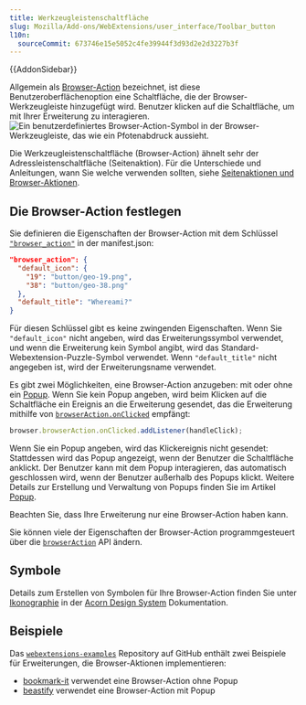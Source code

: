 ```yaml
---
title: Werkzeugleistenschaltfläche
slug: Mozilla/Add-ons/WebExtensions/user_interface/Toolbar_button
l10n:
  sourceCommit: 673746e15e5052c4fe39944f3d93d2e2d3227b3f
---
```


{{AddonSidebar}}

Allgemein als [Browser-Action](/de/docs/Mozilla/Add-ons/WebExtensions/API/browserAction) bezeichnet, ist diese Benutzeroberflächenoption eine Schaltfläche, die der Browser-Werkzeugleiste hinzugefügt wird. Benutzer klicken auf die Schaltfläche, um mit Ihrer Erweiterung zu interagieren.
![Ein benutzerdefiniertes Browser-Action-Symbol in der Browser-Werkzeugleiste, das wie ein Pfotenabdruck aussieht.](toolbar_button.png)

Die Werkzeugleistenschaltfläche (Browser-Action) ähnelt sehr der Adressleistenschaltfläche (Seitenaktion). Für die Unterschiede und Anleitungen, wann Sie welche verwenden sollten, siehe [Seitenaktionen und Browser-Aktionen](/de/docs/Mozilla/Add-ons/WebExtensions/user_interface/Page_actions#page_actions_and_browser_actions).

## Die Browser-Action festlegen

Sie definieren die Eigenschaften der Browser-Action mit dem Schlüssel [`"browser_action"`](/de/docs/Mozilla/Add-ons/WebExtensions/manifest.json/browser_action) in der manifest.json:

```json
"browser_action": {
  "default_icon": {
    "19": "button/geo-19.png",
    "38": "button/geo-38.png"
  },
  "default_title": "Whereami?"
}
```

Für diesen Schlüssel gibt es keine zwingenden Eigenschaften. Wenn Sie `"default_icon"` nicht angeben, wird das Erweiterungssymbol verwendet, und wenn die Erweiterung kein Symbol angibt, wird das Standard-Webextension-Puzzle-Symbol verwendet. Wenn `"default_title"` nicht angegeben ist, wird der Erweiterungsname verwendet.

Es gibt zwei Möglichkeiten, eine Browser-Action anzugeben: mit oder ohne ein [Popup](/de/docs/Mozilla/Add-ons/WebExtensions/user_interface/Popups). Wenn Sie kein Popup angeben, wird beim Klicken auf die Schaltfläche ein Ereignis an die Erweiterung gesendet, das die Erweiterung mithilfe von [`browserAction.onClicked`](/de/docs/Mozilla/Add-ons/WebExtensions/API/browserAction/onClicked) empfängt:

```js
browser.browserAction.onClicked.addListener(handleClick);
```

Wenn Sie ein Popup angeben, wird das Klickereignis nicht gesendet: Stattdessen wird das Popup angezeigt, wenn der Benutzer die Schaltfläche anklickt. Der Benutzer kann mit dem Popup interagieren, das automatisch geschlossen wird, wenn der Benutzer außerhalb des Popups klickt. Weitere Details zur Erstellung und Verwaltung von Popups finden Sie im Artikel [Popup](/de/docs/Mozilla/Add-ons/WebExtensions/user_interface/Popups).

Beachten Sie, dass Ihre Erweiterung nur eine Browser-Action haben kann.

Sie können viele der Eigenschaften der Browser-Action programmgesteuert über die [`browserAction`](/de/docs/Mozilla/Add-ons/WebExtensions/API/browserAction) API ändern.

## Symbole

Details zum Erstellen von Symbolen für Ihre Browser-Action finden Sie unter [Ikonographie](https://acorn.firefox.com/latest/styles/iconography/overview-QEDMXQqj) in der [Acorn Design System](https://acorn.firefox.com/latest) Dokumentation.

## Beispiele

Das [`webextensions-examples`](https://github.com/mdn/webextensions-examples) Repository auf GitHub enthält zwei Beispiele für Erweiterungen, die Browser-Aktionen implementieren:

- [bookmark-it](https://github.com/mdn/webextensions-examples/tree/main/bookmark-it) verwendet eine Browser-Action ohne Popup
- [beastify](https://github.com/mdn/webextensions-examples/tree/main/beastify) verwendet eine Browser-Action mit Popup
